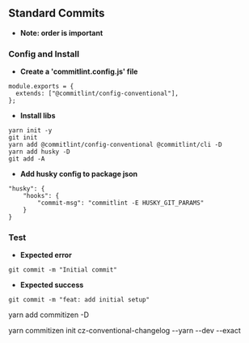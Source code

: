 ## Standard Commits

- **Note: order is important**

### Config and Install

- **Create a 'commitlint.config.js' file**

```
module.exports = {
  extends: ["@commitlint/config-conventional"],
};
```

- **Install libs**

```
yarn init -y
git init
yarn add @commitlint/config-conventional @commitlint/cli -D
yarn add husky -D
git add -A
```

- **Add husky config to package json**

```
"husky": {
    "hooks": {
        "commit-msg": "commitlint -E HUSKY_GIT_PARAMS"
    }
}
```

### **Test**

- **Expected error**

```
git commit -m "Initial commit"
```

- **Expected success**

```
git commit -m "feat: add initial setup"
```

yarn add commitizen -D

yarn commitizen init cz-conventional-changelog --yarn --dev --exact

